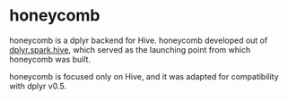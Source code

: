 # honeycomb

honeycomb is a dplyr backend for Hive. honeycomb developed out of [dplyr.spark.hive](https://github.com/rzilla/dplyr.spark.hive), which served as the launching point from which honeycomb was built. 

honeycomb is focused only on Hive, and it was adapted for compatibility with dplyr v0.5.



